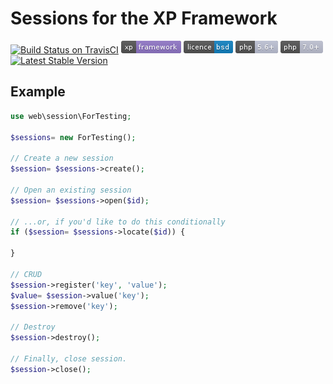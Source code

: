 Sessions for the XP Framework
========================================================================

[![Build Status on TravisCI](https://secure.travis-ci.org/xp-forge/sessions.png)](http://travis-ci.org/xp-forge/sessions)
[![XP Framework Module](https://raw.githubusercontent.com/xp-framework/web/master/static/xp-framework-badge.png)](https://github.com/xp-framework/core)
[![BSD Licence](https://raw.githubusercontent.com/xp-framework/web/master/static/licence-bsd.png)](https://github.com/xp-framework/core/blob/master/LICENCE.md)
[![Required PHP 5.6+](https://raw.githubusercontent.com/xp-framework/web/master/static/php-5_6plus.png)](http://php.net/)
[![Supports PHP 7.0+](https://raw.githubusercontent.com/xp-framework/web/master/static/php-7_0plus.png)](http://php.net/)
[![Latest Stable Version](https://poser.pugx.org/xp-forge/sessions/version.png)](https://packagist.org/packages/xp-forge/sessions)

Example
-------

```php
use web\session\ForTesting;

$sessions= new ForTesting();

// Create a new session
$session= $sessions->create();

// Open an existing session
$session= $sessions->open($id);

// ...or, if you'd like to do this conditionally
if ($session= $sessions->locate($id)) {

}

// CRUD
$session->register('key', 'value');
$value= $session->value('key');
$session->remove('key');

// Destroy
$session->destroy();

// Finally, close session.
$session->close();
```